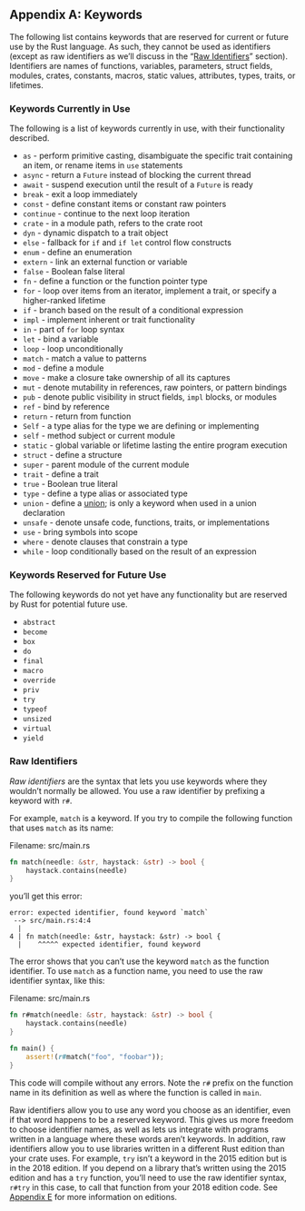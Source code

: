 ## Appendix A: Keywords

The following list contains keywords that are reserved for current or future
use by the Rust language. As such, they cannot be used as identifiers (except
as raw identifiers as we’ll discuss in the “[Raw
Identifiers][raw-identifiers]<!-- ignore -->” section). Identifiers are names
of functions, variables, parameters, struct fields, modules, crates, constants,
macros, static values, attributes, types, traits, or lifetimes.

[raw-identifiers]: #raw-identifiers

### Keywords Currently in Use

The following is a list of keywords currently in use, with their functionality
described.

* `as` - perform primitive casting, disambiguate the specific trait containing
  an item, or rename items in `use` statements
* `async` -  return a `Future` instead of blocking the current thread
* `await` - suspend execution until the result of a `Future` is ready
* `break` - exit a loop immediately
* `const` - define constant items or constant raw pointers
* `continue` - continue to the next loop iteration
* `crate` - in a module path, refers to the crate root
* `dyn` - dynamic dispatch to a trait object
* `else` - fallback for `if` and `if let` control flow constructs
* `enum` - define an enumeration
* `extern` - link an external function or variable
* `false` - Boolean false literal
* `fn` - define a function or the function pointer type
* `for` - loop over items from an iterator, implement a trait, or specify a
  higher-ranked lifetime
* `if` - branch based on the result of a conditional expression
* `impl` - implement inherent or trait functionality
* `in` - part of `for` loop syntax
* `let` - bind a variable
* `loop` - loop unconditionally
* `match` - match a value to patterns
* `mod` - define a module
* `move` - make a closure take ownership of all its captures
* `mut` - denote mutability in references, raw pointers, or pattern bindings
* `pub` - denote public visibility in struct fields, `impl` blocks, or modules
* `ref` - bind by reference
* `return` - return from function
* `Self` - a type alias for the type we are defining or implementing
* `self` - method subject or current module
* `static` - global variable or lifetime lasting the entire program execution
* `struct` - define a structure
* `super` - parent module of the current module
* `trait` - define a trait
* `true` - Boolean true literal
* `type` - define a type alias or associated type
* `union` - define a [union][union]<!-- ignore -->; is only a keyword when used
  in a union declaration
* `unsafe` - denote unsafe code, functions, traits, or implementations
* `use` - bring symbols into scope
* `where` - denote clauses that constrain a type
* `while` - loop conditionally based on the result of an expression

[union]: ../reference/items/unions.html

### Keywords Reserved for Future Use

The following keywords do not yet have any functionality but are reserved by
Rust for potential future use.

* `abstract`
* `become`
* `box`
* `do`
* `final`
* `macro`
* `override`
* `priv`
* `try`
* `typeof`
* `unsized`
* `virtual`
* `yield`

### Raw Identifiers

*Raw identifiers* are the syntax that lets you use keywords where they wouldn’t
normally be allowed. You use a raw identifier by prefixing a keyword with `r#`.

For example, `match` is a keyword. If you try to compile the following function
that uses `match` as its name:

<span class="filename">Filename: src/main.rs</span>

```rust
fn match(needle: &str, haystack: &str) -> bool {
    haystack.contains(needle)
}
```

you’ll get this error:

```text
error: expected identifier, found keyword `match`
 --> src/main.rs:4:4
  |
4 | fn match(needle: &str, haystack: &str) -> bool {
  |    ^^^^^ expected identifier, found keyword
```

The error shows that you can’t use the keyword `match` as the function
identifier. To use `match` as a function name, you need to use the raw
identifier syntax, like this:

<span class="filename">Filename: src/main.rs</span>

```rust
fn r#match(needle: &str, haystack: &str) -> bool {
    haystack.contains(needle)
}

fn main() {
    assert!(r#match("foo", "foobar"));
}
```

This code will compile without any errors. Note the `r#` prefix on the function
name in its definition as well as where the function is called in `main`.

Raw identifiers allow you to use any word you choose as an identifier, even if
that word happens to be a reserved keyword. This gives us more freedom to
choose identifier names, as well as lets us integrate with programs written in
a language where these words aren’t keywords. In addition, raw identifiers
allow you to use libraries written in a different Rust edition than your crate
uses. For example, `try` isn’t a keyword in the 2015 edition but is in the 2018
edition. If you depend on a library that’s written using the 2015 edition and
has a `try` function, you’ll need to use the raw identifier syntax, `r#try` in
this case, to call that function from your 2018 edition code. See [Appendix
E][appendix-e]<!-- ignore --> for more information on editions.

[appendix-e]: appendix-05-editions.html
